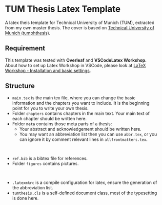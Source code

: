 # TUM Thesis Latex Template
A latex theis template for Technical University of Munich (TUM), extracted from my own master thesis. The cover is based on [Technical University of Munich (tumphthesis)](https://www.overleaf.com/latex/templates/technical-university-of-munich-tumphthesis/gzzqnqhbwwpb).

## Requirement
This template was tested with **Overleaf** and **VSCodeLatex Workshop**. About how to set up Latex Workshop in VSCode, please look at [LaTeX Workshop - Installation and basic settings](https://github.com/James-Yu/LaTeX-Workshop/wiki/Install).

## Structure
* `main.tex` is the main tex file, where you can change the basic information and the chapters you want to include. It is the beginning point for you to write your own thesis.  
* Folder `chapters` contains chapters in the main text. Your main text of each chapter should be written here.  
* Folder `meta` contains those meta parts of a thesis:
  * Your abstract and acknowledgement should be written here.
  * You may want an abbreviation list then you can use `abbr.tex`, or you can ignore it by comment relevant lines in `allfrontmatters.tex`.

&nbsp;
* `ref.bib` is a bibtex file for references.
* Folder `figures` contains pictures.

&nbsp;
* `.latexmkrc` is a compile configuration for latex, ensure the generation of the abbreviation list.
* `tumthesis.cls` is a self-defined document class, most of the typesetting is done here.  
